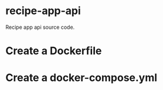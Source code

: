 # recipe-app-api
Recipe app api source code.

# Create a Dockerfile


# Create a docker-compose.yml
